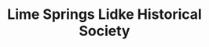 ---
layout: repo
title: "Lime Springs Lidke Historical Society"
id: 12254
permalink: repos/12254/
---